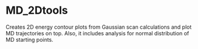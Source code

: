 # MD_2Dtools
Creates 2D energy contour plots from Gaussian scan calculations and plot MD trajectories on top. Also, it includes analysis for normal distribution of MD starting points.
